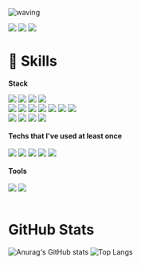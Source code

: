 ![waving](https://capsule-render.vercel.app/api?type=waving&height=200&text=Jieun&fontAlign=74&fontAlignY=40&color=gradient)

<a href="https://www.instagram.com/nueij_ji"><img src="https://img.shields.io/badge/Instagram-E5426E?style=&logo=Instagram&logoColor=white"/></a>
<a href="mailto:pandaa0628@gmail.com" target="_blank"><img src="https://img.shields.io/badge/Gmail-EA4335?style=&logo=Gmail&logoColor=white"/></a>
<a href="https://choijying21.tistory.com/"><img src="https://img.shields.io/badge/Tistory Blog-FF6550?style=&logo=Tistory&logoColor=white"/></a>
  
# 🌱 Skills 
<strong>Stack</strong>
<div>
<img src="https://img.shields.io/badge/Html-E34F26?style=&logo=Html5&logoColor=white"/>
<img src="https://img.shields.io/badge/CSS-1572B6?style=&logo=CSS3&logoColor=white"/>
<img src="https://img.shields.io/badge/JavaScript-F7DF1E?style=&logo=JavaScript&logoColor=white"/>
<img src="https://img.shields.io/badge/Visual Studio Code-007ACC?style=&logo=Visual Studio Code&logoColor=white"/>
<br>
<img src="https://img.shields.io/badge/React-61DAFB?style=&logo=React&logoColor=white"/>
<img src="https://img.shields.io/badge/React Native for web-61DAFB?style=&logo=React&logoColor=white"/>
<img src="https://img.shields.io/badge/Next.js-000000?style=&logo=Next.js&logoColor=white"/>
<img src="https://img.shields.io/badge/Redux-764ABC?style=&logo=Redux&logoColor=white"/>
<img src="https://img.shields.io/badge/React Router-CA4245?style=&logo=React Router&logoColor=white"/>
<img src="https://img.shields.io/badge/AXIOS-6828e2?style="/>
<img src="https://img.shields.io/badge/SWR-000000?style="/>
<br>
<img src="https://img.shields.io/badge/Bootstrap-7952B3?style=&logo=Bootstrap&logoColor=white"/>
<img src="https://img.shields.io/badge/Swiper-6332F6?style=&logo=Swiper&logoColor=white"/>
<img src="https://img.shields.io/badge/MUI-007FFF?style=&logo=MUI&logoColor=white"/>
<img src="https://img.shields.io/badge/styled-components-DB7093?style=&logo=styled-components&logoColor=white"/>
</div>
<br>
<strong>Techs that I've used at least once</strong>
<br>
<br>
<div>
<img src="https://img.shields.io/badge/MongoDB-47A248?style=&logo=MongoDB&logoColor=white"/> <img src="https://img.shields.io/badge/Amazon AWS-232F3E?style=&logo=Amazon AWS&logoColor=white"/> <img src="https://img.shields.io/badge/AWS Amplify-ff9900?style=&logo=AWS Amplify&logoColor=white"/> <img src="https://img.shields.io/badge/Firebase-FFCA28?style=&logo=Firebase&logoColor=white"/> <img src="https://img.shields.io/badge/jQuery-0769AD?style=&logo=jQuery&logoColor=white"/>
</div>
</br>
<strong>Tools</strong>
<br>
<br>
<div>
<img src="https://img.shields.io/badge/Git-F05032?style=&logo=Git&logoColor=white"/> <img src="https://img.shields.io/badge/GitHub-181717?style=&logo=GitHub&logoColor=white"/> 
</div>
</br>

# GitHub Stats
![Anurag's GitHub stats](https://github-readme-stats.vercel.app/api?username=JIEUN24&show_icons=true&theme=buefy)
![Top Langs](https://github-readme-stats.vercel.app/api/top-langs/?username=JIEUN24&layout=compact&theme=buefy)

<!--
**JIEUN24/JIEUN24** is a ✨ _special_ ✨ repository because its `README.md` (this file) appears on your GitHub profile.

Here are some ideas to get you started:

- 🔭 I’m currently working on ...
- 🌱 I’m currently learning ...
- 👯 I’m looking to collaborate on ...
- 🤔 I’m looking for help with ...
- 💬 Ask me about ...
- 📫 How to reach me: ...
- 😄 Pronouns: ...
- ⚡ Fun fact: ...
-->
